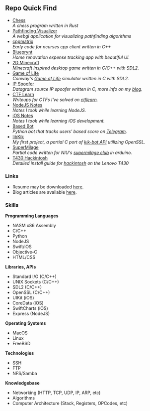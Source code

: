 ## Repo Quick Find
- [Chess](https://github.com/XNUConner/Chess-rs)<br />
    *A chess program written in Rust*
- [Pathfinding Visualizer](https://github.com/XNUConner/pfv-webgl)<br/>
    *A webgl application for visualizing pathfinding algorithms*
- [cppmatrix](https://github.com/XNUConner/cppmatrix)<br />
    *Early code for ncurses cpp client written in C++*
- [Blueprynt](https://github.com/XNUConner/ios-pt5-bw4-conner-jarren) <br />
    *Home renovation expense tracking app with beautiful UI.*
- [2D Minecraft](https://github.com/XNUConner/2D-Minecraft) <br />
    *Minecraft inspired desktop game written in C/C++ with SDL2.*
- [Game of Life](https://github.com/XNUConner/GameOfLife) <br />
    *Conway's [Game of Life](https://en.wikipedia.org/wiki/Conway%27s_Game_of_Life) simulator written in C with SDL2.*
- [IP Spoofer](https://github.com/XNUConner/IPSpoofer) <br />
    *Datagram source IP spoofer written in C, more info on my [blog](https://dev.to/conner).*
- [CTF Learn](https://github.com/XNUConner/CTFLearn) <br />
    *Writeups for CTFs I've solved on [ctflearn](https://ctflearn.com).*
- [NodeJS Notes](https://github.com/XNUConner/NodeJS) <br />
    *Notes I took while learning NodeJS.*
- [iOS Notes](https://github.com/XNUConner/iOS-dev-notes) <br />
    *Notes I took while learning iOS development.*
- [Based Bot](https://github.com/XNUConner/BasedBot) <br />
    *Python bot that tracks users' based score on [Telegram](https://telegram.org).*
- [libKik](https://github.com/XNUConner/Ckik-api) <br />
    *My first project, a partial C port of [kik-bot API](https://github.com/tomer8007/kik-bot-api-unofficial) utilizing OpenSSL.* <br />
- [SuperMilage](https://github.com/XNUConner/Supermilage) <br />
    *Partial code written for NIU's [supermilage club](https://www.niusupermileage.com/) in arduino.*
- [T430 Hackintosh](https://github.com/XNUConner/T430-EFI) <br />
    *Detailed install guide for [hackintosh](https://en.wikipedia.org/wiki/Hackintosh) on the Lenovo T430*

### Links
- Resume may be downloaded [here](https://pages.github.io).
- Blog articles are available [here](https://dev.to/conner).

### Skills
**Programming Languages**
- NASM x86 Assembly
- C/C++
- Python
- NodeJS
- Swift/iOS
- Objective-C
- HTML/CSS

**Libraries, APIs**
- Standard I/O (C/C++)
- UNIX Sockets (C/C++)
- SDL2 (C/C++)
- OpenSSL (C/C++)
- UIKit (iOS)
- CoreData (iOS)
- SwiftCharts (iOS)
- Express (NodeJS)

**Operating Systems**
- MacOS
- Linux
- FreeBSD

**Technologies**
- SSH
- FTP
- NFS/Samba

**Knowledgebase**
- Networking (HTTP, TCP, UDP, IP, ARP, etc)
- Algorithms
- Computer Architecture (Stack, Registers, OPCodes, etc)
